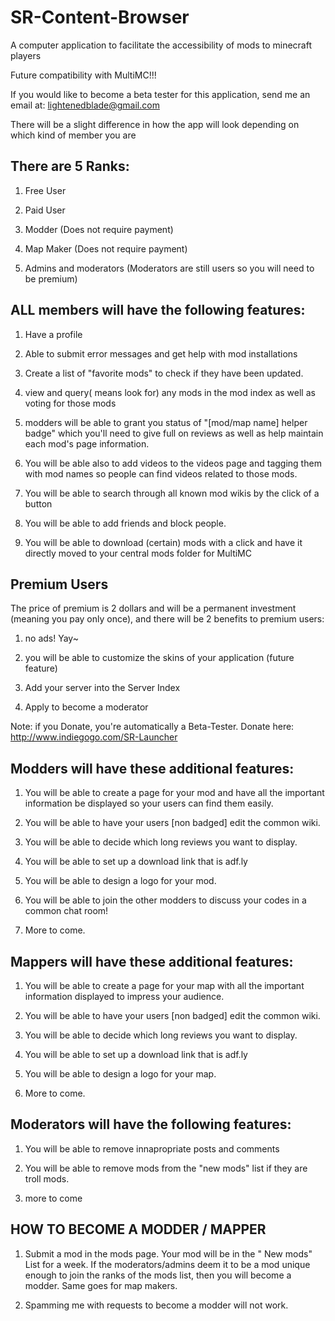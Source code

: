 SR-Content-Browser
==================

A computer application to facilitate the accessibility of mods to minecraft players

Future compatibility with MultiMC!!!

If you would like to become a beta tester for this application, send me an email at: lightenedblade@gmail.com

There will be a slight difference in how the app will look depending on which kind of member you are 

There are 5 Ranks:
-----------------
1) Free User

2) Paid User

3) Modder (Does not require payment)

4) Map Maker (Does not require payment)

5) Admins and moderators (Moderators are still users so you will need to be premium)

ALL members will have the following features:
-----------------------
1) Have a profile

2) Able to submit error messages and get help with mod installations

3) Create a list of "favorite mods" to check if they have been updated.

4) view and query( means look for) any mods in the mod index as well as voting for those mods

5) modders will be able to grant you status of "[mod/map name] helper badge" which you'll need to give full on reviews as well as help maintain each mod's page information.

6) You will be able also to add videos to the videos page and tagging them with mod names so people can find videos related to those mods.

7) You will be able to search through all known mod wikis by the click of a button

8) You will be able to add friends and block people.

9) You will be able to download (certain) mods with a click and have it directly moved to your central mods folder for MultiMC

Premium Users
---
The price of premium is 2 dollars and will be a permanent investment (meaning you pay only once), and there will be 2 benefits to premium users:

1) no ads! Yay~

2) you will be able to customize the skins of your application (future feature)

3) Add your server into the Server Index

4) Apply to become a moderator

Note: if you Donate, you're automatically a Beta-Tester. Donate here: http://www.indiegogo.com/SR-Launcher

Modders will have these additional features:
---
1) You will be able to create a page for your mod and have all the important information be displayed so your users can find them easily.

2) You will be able to have your users [non badged] edit the common wiki.

3) You will be able to decide which long reviews you want to display.

4) You will be able to set up a download link that is adf.ly

5) You will be able to design a logo for your mod.

6) You will be able to join the other modders to discuss your codes in a common chat room!

7) More to come.

Mappers will have these additional features:
---
1) You will be able to create a page for your map with all the important information displayed to impress your audience.

2) You will be able to have your users [non badged] edit the common wiki.

3) You will be able to decide which long reviews you want to display.

4) You will be able to set up a download link that is adf.ly

5) You will be able to design a logo for your map.

6) More to come.

Moderators will have the following features:
---
1) You will be able to remove innapropriate posts and comments

2) You will be able to remove mods from the "new mods" list if they are troll mods.

3) more to come

HOW TO BECOME A MODDER / MAPPER
---
1) Submit a mod in the mods page. Your mod will be in the " New mods" List for a week. If the moderators/admins deem it to be a mod unique enough to join the ranks of the mods list, then you will become a modder. Same goes for map makers.

2) Spamming me with requests to become a modder will not work.

